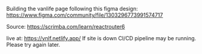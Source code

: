 Building the vanlife page following this figma design: https://www.figma.com/community/file/1303296773991574717

Source: https://scrimba.com/learn/reactrouter6

live at: https://vnlf.netlify.app/
If site is down CI/CD pipeline may be running. Please try again later.